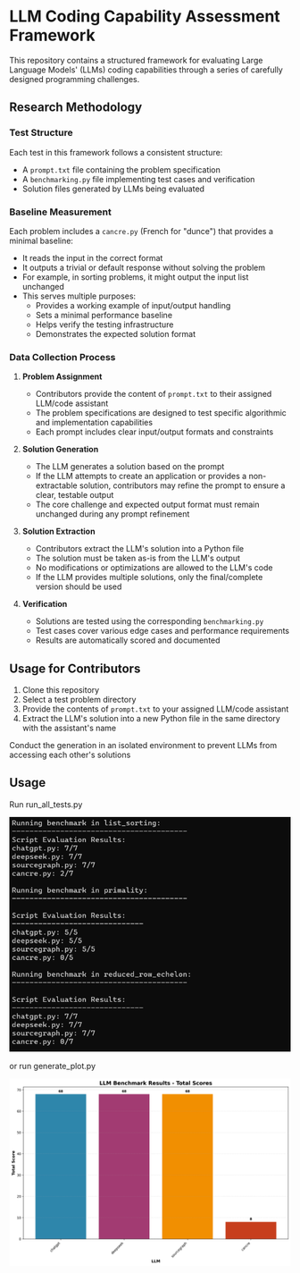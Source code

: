 # LLM Coding Capability Assessment Framework

This repository contains a structured framework for evaluating Large Language Models' (LLMs) coding capabilities through a series of carefully designed programming challenges.

## Research Methodology

### Test Structure
Each test in this framework follows a consistent structure:
- A `prompt.txt` file containing the problem specification
- A `benchmarking.py` file implementing test cases and verification
- Solution files generated by LLMs being evaluated

### Baseline Measurement
Each problem includes a `cancre.py` (French for "dunce") that provides a minimal baseline:
- It reads the input in the correct format
- It outputs a trivial or default response without solving the problem
- For example, in sorting problems, it might output the input list unchanged
- This serves multiple purposes:
  * Provides a working example of input/output handling
  * Sets a minimal performance baseline
  * Helps verify the testing infrastructure
  * Demonstrates the expected solution format

### Data Collection Process

1. **Problem Assignment**
   - Contributors provide the content of `prompt.txt` to their assigned LLM/code assistant
   - The problem specifications are designed to test specific algorithmic and implementation capabilities
   - Each prompt includes clear input/output formats and constraints

2. **Solution Generation**
   - The LLM generates a solution based on the prompt
   - If the LLM attempts to create an application or provides a non-extractable solution, contributors may refine the prompt to ensure a clear, testable output
   - The core challenge and expected output format must remain unchanged during any prompt refinement

3. **Solution Extraction**
   - Contributors extract the LLM's solution into a Python file
   - The solution must be taken as-is from the LLM's output
   - No modifications or optimizations are allowed to the LLM's code
   - If the LLM provides multiple solutions, only the final/complete version should be used

4. **Verification**
   - Solutions are tested using the corresponding `benchmarking.py`
   - Test cases cover various edge cases and performance requirements
   - Results are automatically scored and documented

## Usage for Contributors

1. Clone this repository
2. Select a test problem directory
3. Provide the contents of `prompt.txt` to your assigned LLM/code assistant
4. Extract the LLM's solution into a new Python file in the same directory with the assistant's name

Conduct the generation in an isolated environment to prevent LLMs from accessing each other's solutions

## Usage

Run run_all_tests.py

![Usage](usage.png)

or run generate_plot.py

![Plot](plot.png)

